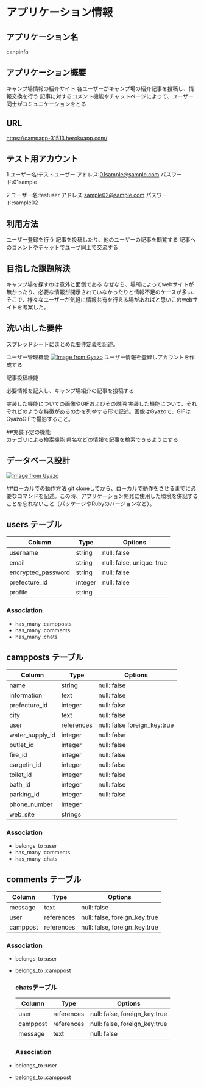 # アプリケーション情報

## アプリケーション名
canpinfo	

## アプリケーション概要
キャンプ場情報の紹介サイト
各ユーザーがキャンプ場の紹介記事を投稿し、情報交換を行う
記事に対するコメント機能やチャットページによって、ユーザー同士がコミュニケーションをとる

## URL	
https://campapp-31513.herokuapp.com/

## テスト用アカウント	
1 
ユーザー名:テストユーザー
アドレス:01sample@sample.com
パスワード:01sample

2 
ユーザー名:testuser
アドレス:sample02@sample.com
パスワード:sample02

## 利用方法	
ユーザー登録を行う
記事を投稿したり、他のユーザーの記事を閲覧する
記事へのコメントやチャットでユーザ同士で交流する


## 目指した課題解決	
キャンプ場を探すのは意外と面倒である
なぜなら、場所によってwebサイトが無かったり、必要な情報が開示されていなかったりと情報不足のケースが多い.
そこで、様々なユーザーが気軽に情報共有を行える場があればと思いこのwebサイトを考案した。


## 洗い出した要件	
スプレッドシートにまとめた要件定義を記述。

ユーザー管理機能
[![Image from Gyazo](https://i.gyazo.com/f961ceb13a9ba066262cecc61cfded1b.png)](https://gyazo.com/f961ceb13a9ba066262cecc61cfded1b)
ユーザー情報を登録しアカウントを作成する

記事投稿機能

必要情報を記入し、キャンプ場紹介の記事を投稿する

実装した機能についての画像やGIFおよびその説明	実装した機能について、それぞれどのような特徴があるのかを列挙する形で記述。画像はGyazoで、GIFはGyazoGIFで撮影すること。

##実装予定の機能	
カテゴリによる検索機能
県名などの情報で記事を検索できるようにする

## データベース設計
[![Image from Gyazo](https://i.gyazo.com/2665849e4d7d05b8b10655edf0e75d97.png)](https://gyazo.com/2665849e4d7d05b8b10655edf0e75d97)



##ローカルでの動作方法	git cloneしてから、ローカルで動作をさせるまでに必要なコマンドを記述。この時、アプリケーション開発に使用した環境を併記することを忘れないこと（パッケージやRubyのバージョンなど）。





## users テーブル

| Column             | Type    | Options                   |
| ------------------ | ------  | ------------------------- |
| username           | string  | null: false               |
| email              | string  | null: false, unique: true |
| encrypted_password | string  | null: false               |
| prefecture_id      | integer | null: false               |
| profile            | string 

### Association

- has_many :campposts
- has_many :comments
- has_many :chats
 
## campposts テーブル 
 
| Column          | Type        | Options                      |
| --------------- | ----------  | ---------------------------- |
| name            | string      | null: false                  |
| information     | text        | null: false                  |
| prefecture_id   | integer     | null: false                  |
| city            | text        | null: false                  |
| user            | references  | null: false foreign_key:true |
| water_supply_id | integer     | null: false                  |
| outlet_id       | integer     | null: false                  |
| fire_id         | integer     | null: false                  |
| cargetin_id     | integer     | null: false                  |
| toilet_id       | integer     | null: false                  |
| bath_id         | integer     | null: false                  |
| parking_id      | integer     | null: false                  |
| phone_number    | integer     |
| web_site        | strings     | 

### Association

- belongs_to :user
- has_many :comments
- has_many :chats

## comments テーブル

| Column    | Type       | Options                       |
| -------   | ---------- | ----------------------------- |
| message   | text       | null: false                   |
| user      | references | null: false, foreign_key:true |
| camppost  | references | null: false, foreign_key:true |


### Association

- belongs_to :user
- belongs_to :camppost

  ### chatsテーブル
  
  | Column             | Type       | Options                       |
  | ------------------ | ---------- | ----------------------------- |
  | user               | references | null: false, foreign_key:true |
  | camppost           | references | null: false, foreign_key:true |
  | message            | text       | null: false                   |

  ### Association

- belongs_to :user
- belongs_to :camppost
